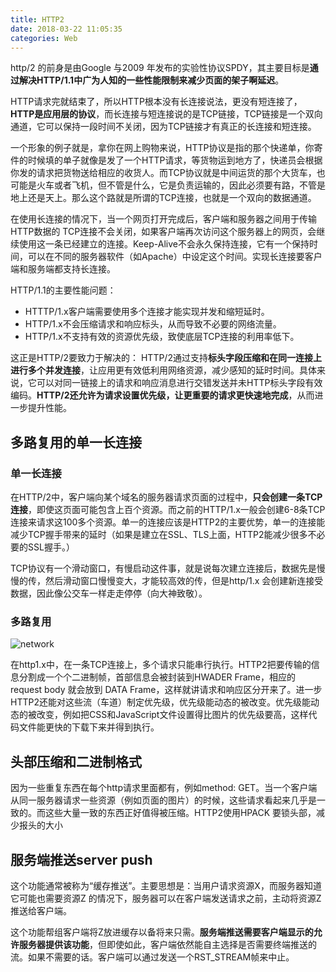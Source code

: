 ```yaml
---
title: HTTP2
date: 2018-03-22 11:05:35
categories: Web
---
```

http/2 的前身是由Google 与2009 年发布的实验性协议SPDY，其主要目标是**通过解决HTTP/1.1中广为人知的一些性能限制来减少页面的架子啊延迟**。

<!--more-->
HTTP请求完就结束了，所以HTTP根本没有长连接说法，更没有短连接了，**HTTP是应用层的协议**，而长连接与短连接说的是TCP链接，TCP链接是一个双向通道，它可以保持一段时间不关闭，因为TCP链接才有真正的长连接和短连接。

一个形象的例子就是，拿你在网上购物来说，HTTP协议是指的那个快递单，你寄件的时候填的单子就像是发了一个HTTP请求，等货物运到地方了，快递员会根据你发的请求把货物送给相应的收货人。而TCP协议就是中间运货的那个大货车，也可能是火车或者飞机，但不管是什么，它是负责运输的，因此必须要有路，不管是地上还是天上。那么这个路就是所谓的TCP连接，也就是一个双向的数据通道。

在使用长连接的情况下，当一个网页打开完成后，客户端和服务器之间用于传输HTTP数据的 TCP连接不会关闭，如果客户端再次访问这个服务器上的网页，会继续使用这一条已经建立的连接。Keep-Alive不会永久保持连接，它有一个保持时间，可以在不同的服务器软件（如Apache）中设定这个时间。实现长连接要客户端和服务端都支持长连接。

HTTP/1.1的主要性能问题：
- HTTTP/1.x客户端需要使用多个连接才能实现并发和缩短延时。
- HTTP/1.x不会压缩请求和响应标头，从而导致不必要的网络流量。
- HTTP/1.x不支持有效的资源优先级，致使底层TCP连接的利用率低下。

这正是HTTP/2要致力于解决的：
HTTP/2通过支持**标头字段压缩和在同一连接上进行多个并发连接**，让应用更有效低利用网络资源，减少感知的延时时间。具体来说，它可以对同一链接上的请求和响应消息进行交错发送并未HTTP标头字段有效编码。**HTTP/2还允许为请求设置优先级，让更重要的请求更快速地完成**，从而进一步提升性能。

## 多路复用的单一长连接

### 单一长连接
在HTTP/2中，客户端向某个域名的服务器请求页面的过程中，**只会创建一条TCP连接**，即使这页面可能包含上百个资源。而之前的HTTP/1.x一般会创建6-8条TCP连接来请求这100多个资源。单一的连接应该是HTTP2的主要优势，单一的连接能减少TCP握手带来的延时（如果是建立在SSL、TLS上面，HTTP2能减少很多不必要的SSL握手。）

TCP协议有一个滑动窗口，有慢启动这件事，就是说每次建立连接后，数据先是慢慢的传，然后滑动窗口慢慢变大，才能较高效的传，但是http/1.x 会创建新连接受数据，因此像公交车一样走走停停（向大神致敬）。

### 多路复用
![network](/images/common/http2_1.jpg)

在http1.x中，在一条TCP连接上，多个请求只能串行执行。HTTP2把要传输的信息分割成一个个二进制帧，首部信息会被封装到HWADER Frame，相应的request body 就会放到 DATA Frame，这样就讲请求和响应区分开来了。进一步HTTP2还能对这些流（车道）制定优先级，优先级能动态的被改变。优先级能动态的被改变，例如把CSS和JavaScript文件设置得比图片的优先级要高，这样代码文件能更快的下载下来并得到执行。

## 头部压缩和二进制格式

因为一些重复东西在每个http请求里面都有，例如method: GET。当一个客户端从同一服务器请求一些资源（例如页面的图片）的时候，这些请求看起来几乎是一致的。而这些大量一致的东西正好值得被压缩。HTTP2使用HPACK 要锁头部，减少报头的大小

## 服务端推送server push
这个功能通常被称为“缓存推送”。主要思想是：当用户请求资源X，而服务器知道它可能也需要资源Z 的情况下，服务器可以在客户端发送请求之前，主动将资源Z推送给客户端。

这个功能帮组客户端将Z放进缓存以备将来只需。**服务端推送需要客户端显示的允许服务器提供该功能**，但即使如此，客户端依然能自主选择是否需要终端推送的流。如果不需要的话。客户端可以通过发送一个RST_STREAM帧来中止。


